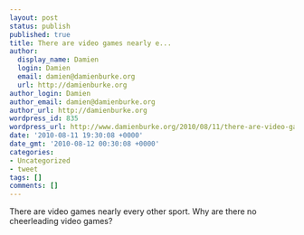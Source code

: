 ```yaml
---
layout: post
status: publish
published: true
title: There are video games nearly e...
author:
  display_name: Damien
  login: Damien
  email: damien@damienburke.org
  url: http://damienburke.org
author_login: Damien
author_email: damien@damienburke.org
author_url: http://damienburke.org
wordpress_id: 835
wordpress_url: http://www.damienburke.org/2010/08/11/there-are-video-games-nearly-e/
date: '2010-08-11 19:30:08 +0000'
date_gmt: '2010-08-12 00:30:08 +0000'
categories:
- Uncategorized
- tweet
tags: []
comments: []
---
```

<p>There are video games nearly every other sport. Why are there no cheerleading video games?</p>
